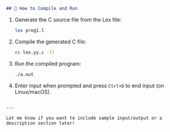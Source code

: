 ```markdown
## 🔧 How to Compile and Run
```

1. Generate the C source file from the Lex file:
   ```bash
   lex prog1.l
   ```

2. Compile the generated C file:
   ```bash
   cc lex.yy.c -ll
   ```

3. Run the compiled program:
   ```bash
   ./a.out
   ```

4. Enter input when prompted and press `Ctrl+D` to end input (on Linux/macOS).
``` 

---

Let me know if you want to include sample input/output or a description section later!
